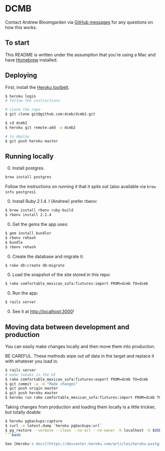 DCMB
====

Contact Andrew Bloomgarden via [GitHub messages](https://github.com/aughr) for
any questions on how this works.

To start
--------

This README is written under the assumption that you're using a Mac and have
[Homebrew](http://brew.sh/) installed.

Deploying
---------

First, install the [Heroku toolbelt](https://toolbelt.heroku.com/).

```bash
$ heroku login
# follow the instructions

# clone the repo
$ git clone git@github.com:dcmb/dcmb2.git

$ cd dcmb2
$ heroku git remote:add -a dcmb2

# to deploy
$ git push heroku master
```

Running locally
---------------

0. Install postgres.

  ```bash
  brew install postgres
  ```

  Follow the instructions on running it that it spits out (also available via
  `brew info postgres`).

0. Install Ruby 2.1.4. I (Andrew) prefer rbenv:

  ```bash
  $ brew install rbenv ruby-build
  $ rbenv install 2.1.4
  ```
0. Get the gems the app uses:

  ```bash
  $ gem install bundler
  $ rbenv rehash
  $ bundle
  $ rbenv rehash
  ```
0. Create the database and migrate it:

  ```bash
  $ rake db:create db:migrate
  ```
0. Load the snapshot of the site stored in this repo:

  ```bash
  $ rake comfortable_mexican_sofa:fixtures:import FROM=dcmb TO=dcmb
  ```
0. Run the app:

  ```bash
  $ rails server
  ```
0. See it at [http://localhost:3000](http://localhost:3000)!

Moving data between development and production
----------------------------------------------

You can easily make changes locally and then move them into production.

BE CAREFUL. These methods wipe out _all_ data in the target and replace it with
whatever you load in.

```bash
$ rails server
# make tweaks in the UI
$ rake comfortable_mexican_sofa:fixtures:export FROM=dcmb TO=dcmb
$ git commit -a -m "Made changes"
$ git push origin master
$ git push heroku master
$ heroku run rake comfortable_mexican_sofa:fixtures:import FROM=dcmb TO=dcmb
```

Taking changes from production and loading them locally is a little trickier,
but totally doable:

```bash
$ heroku pgbackups:capture
$ curl -o latest.dump `heroku pgbackups:url`
$ pg_restore --verbose --clean --no-acl --no-owner -h localhost -U $USER -d dcmb_development latest.dump
```bash

See [Heroku's docs](https://devcenter.heroku.com/articles/heroku-postgres-import-export) for details.
